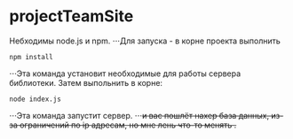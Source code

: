 # projectTeamSite
Небходимы node.js и npm.
⋅⋅⋅Для запуска - в корне проекта выполнить 
```
npm install
```
⋅⋅⋅Эта команда установит необходимые для работы сервера библиотеки. Затем выпольнить в корне:
```
node index.js
```
⋅⋅⋅Эта команда запустит сервер.
⋅⋅⋅~~и вас пошлёт нахер база данных, из-за ограничений по ip адресам, но мне лень что-то менять .~~

